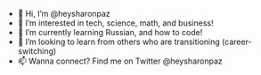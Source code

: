 - 👋 Hi, I’m @heysharonpaz
- 👀 I’m interested in tech, science, math, and business!
- 🌱 I’m currently learning Russian, and how to code!
- 💞️ I’m looking to learn from others who are transitioning (career-switching)
- 📫 Wanna connect? Find me on Twitter @heysharonpaz

<!---
heysharonpaz/heysharonpaz is a ✨ special ✨ repository because its `README.md` (this file) appears on your GitHub profile.
You can click the Preview link to take a look at your changes.
--->
